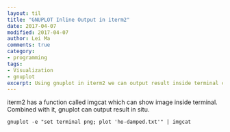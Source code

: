 ```yaml
---
layout: til
title: "GNUPLOT Inline Output in iterm2"
date: 2017-04-07
modified: 2017-04-07
author: Lei Ma
comments: true
category:
- programming
tags:
- Visualization
- gnuplot
excerpt: Using gnuplot in iterm2 we can output result inside terminal combined with imgcat
---
```


iterm2 has a function called imgcat which can show image inside terminal. Combined with it, gnuplot can output result in situ.

```
gnuplot -e "set terminal png; plot 'ho-damped.txt'" | imgcat
```
